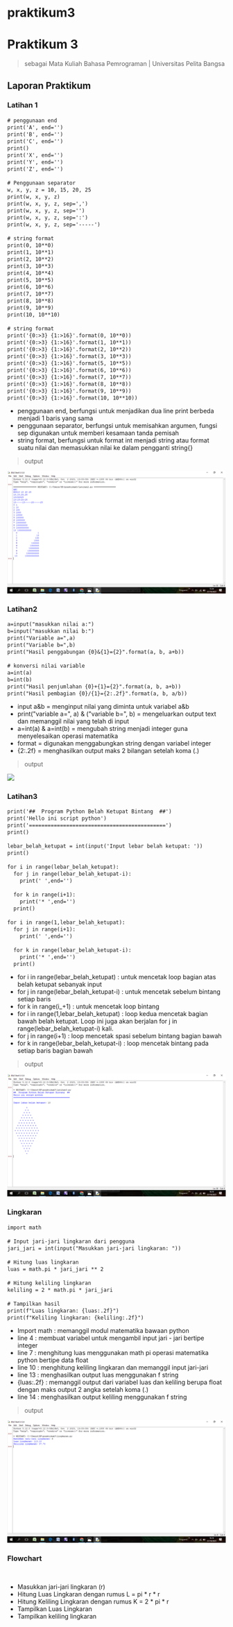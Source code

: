 # praktikum3
# Praktikum 3
> sebagai Mata Kuliah Bahasa Pemrograman | Universitas Pelita Bangsa

## Laporan Praktikum
### Latihan 1

    # penggunaan end
    print('A', end='')
    print('B', end='')
    print('C', end='')
    print()
    print('X', end='')
    print('Y', end='')
    print('Z', end='')

    # Penggunaan separator
    w, x, y, z = 10, 15, 20, 25
    print(w, x, y, z)
    print(w, x, y, z, sep=',')
    print(w, x, y, z, sep='')
    print(w, x, y, z, sep=':')
    print(w, x, y, z, sep='-----') 

    # string format
    print(0, 10**0)
    print(1, 10**1)
    print(2, 10**2)
    print(3, 10**3)
    print(4, 10**4)
    print(5, 10**5)
    print(6, 10**6)
    print(7, 10**7)
    print(8, 10**8)
    print(9, 10**9)
    print(10, 10**10) 
 
    # string format
    print('{0:>3} {1:>16}'.format(0, 10**0))
    print('{0:>3} {1:>16}'.format(1, 10**1))
    print('{0:>3} {1:>16}'.format(2, 10**2))
    print('{0:>3} {1:>16}'.format(3, 10**3))
    print('{0:>3} {1:>16}'.format(5, 10**5))
    print('{0:>3} {1:>16}'.format(6, 10**6))
    print('{0:>3} {1:>16}'.format(7, 10**7))
    print('{0:>3} {1:>16}'.format(8, 10**8))
    print('{0:>3} {1:>16}'.format(9, 10**9))
    print('{0:>3} {1:>16}'.format(10, 10**10))
* penggunaan end, berfungsi untuk menjadikan dua line print berbeda menjadi 1 baris yang sama
* penggunaan separator, berfungsi untuk memisahkan argumen, fungsi sep digunakan untuk memberi kesamaan tanda pemisah
* string format, berfungsi untuk format int menjadi string atau format suatu nilai dan memasukkan nilai ke dalam pengganti string{} 

>output
<img src="Screenshot/latihan1_out.png">

### Latihan2

    a=input("masukkan nilai a:")
    b=input("masukkan nilai b:")
    print("Variable a=",a)
    print("Variable b=",b)
    print("Hasil penggabungan {0}&{1}={2}".format(a, b, a+b))

    # konversi nilai variable
    a=int(a)
    b=int(b)
    print("Hasil penjumlahan {0}+{1}={2}".format(a, b, a+b))
    print("Hasil pembagian {0}/{1}={2:.2f}".format(a, b, a/b))

* input a&b = menginput nilai yang diminta untuk variabel a&b
* print("variable a=", a) & ("variable b=", b) = mengeluarkan output text dan memanggil nilai yang telah di input
* a=int(a) & a=int(b) = mengubah string menjadi integer guna menyelesaikan operasi matematika
* format = digunakan menggabungkan string dengan variabel integer
* {2:.2f} = menghasilkan output maks 2 bilangan setelah koma (.)

>output
<img src="Screenshot/Latihan2_output.png">

### Latihan3

    print('##  Program Python Belah Ketupat Bintang  ##')
    print('Hello ini script python')
    print('============================================')
    print()
 
    lebar_belah_ketupat = int(input('Input lebar belah ketupat: '))
    print()
 
    for i in range(lebar_belah_ketupat):
      for j in range(lebar_belah_ketupat-i):
        print(' ',end='')
     
      for k in range(i+1):
        print('* ',end='')
      print()

    for i in range(1,lebar_belah_ketupat):
      for j in range(i+1):
        print(' ',end='')
     
      for k in range(lebar_belah_ketupat-i):
        print('* ',end='')
      print()

*  for i in range(lebar_belah_ketupat) : untuk mencetak loop bagian atas belah ketupat sebanyak input
*  for j in range(lebar_belah_ketupat-i) : untuk mencetak sebelum bintang setiap baris
*  for k in range(i_+1) : untuk mencetak loop bintang 
*  for i in range(1,lebar_belah_ketupat) : loop kedua mencetak bagian bawah belah ketupat. Loop ini juga akan berjalan  for j in range(lebar_belah_ketupat-i) kali.
*  for j in range(i+1) : loop mencetak spasi sebelum bintang bagian bawah
*  for k in range(lebar_belah_ketupat-i) : loop mencetak bintang pada setiap baris bagian bawah

>output
<img src="Screenshot/latihan3_out.png">

### Lingkaran
    import math

    # Input jari-jari lingkaran dari pengguna
    jari_jari = int(input("Masukkan jari-jari lingkaran: "))

    # Hitung luas lingkaran
    luas = math.pi * jari_jari ** 2

    # Hitung keliling lingkaran
    keliling = 2 * math.pi * jari_jari

    # Tampilkan hasil
    print(f"Luas lingkaran: {luas:.2f}")
    print(f"Keliling lingkaran: {keliling:.2f}")

* Import math : memanggil modul matematika bawaan python
* line 4 : membuat variabel untuk mengambil input jari - jari bertipe integer
* line 7 : menghitung luas menggunakan math pi operasi matematika python bertipe data float
* line 10 : menghitung keliling lingkaran dan memanggil input jari-jari
* line 13 : menghasilkan output luas menggunakan f string
* {luas:.2f} : memanggil output dari variabel luas dan keliling berupa float dengan maks output 2 angka setelah koma (.)
* line 14 : menghasilkan output keliling menggunakan f string

>output
<img src="Screenshot/lingkaran_out.png">

### Flowchart

<img src="">

* Masukkan jari-jari lingkaran (r)
* Hitung Luas Lingkaran dengan rumus L = pi * r * r
* Hitung Keliling Lingkaran dengan rumus K = 2 * pi * r 
* Tampilkan Luas Lingkaran
* Tampilkan keliling lingkaran
